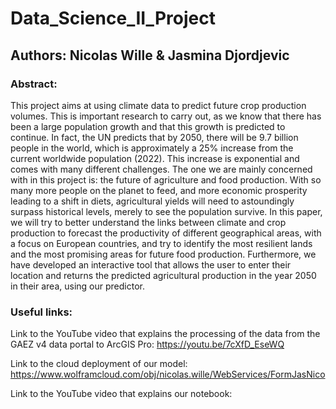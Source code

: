 # Data_Science_II_Project

## Authors: Nicolas Wille & Jasmina Djordjevic

### Abstract: 

This project aims at using climate data to predict future crop production volumes. This is important research to carry out, as we know that there has been a large population growth and that this growth is predicted to continue. In fact, the UN predicts that by 2050, there will be 9.7 billion people in the world, which is approximately a 25% increase from the current worldwide population (2022). This increase is exponential and comes with many different challenges. The one we are mainly concerned with in this project is: the future of agriculture and food production. With so many more people on the planet to feed, and more economic prosperity leading to a shift in diets, agricultural yields will need to astoundingly surpass historical levels, merely to see the population survive. In this paper, we will try to better understand the links between climate and crop production to forecast the productivity of different geographical areas, with a focus on European countries, and try to identify the most resilient lands and the most promising areas for future food production. Furthermore, we have developed an interactive tool that allows the user to enter their location and returns the predicted agricultural production in the year 2050 in their area, using our predictor. 

### Useful links:

Link to the YouTube video that explains the processing of the data from the GAEZ v4 data portal to ArcGIS Pro: https://youtu.be/7cXfD_EseWQ 

Link to the cloud deployment of our model: https://www.wolframcloud.com/obj/nicolas.wille/WebServices/FormJasNico 

Link to the YouTube video that explains our notebook: 

